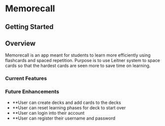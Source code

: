 # Memorecall

## Getting Started
## Overview
Memorecall is an app meant for students to learn more efficiently using flashcards and spaced repetition. Purpose is to use Leitner system to space cards so that the hardest cards are seen more to save time on learning.
### Current Features
### Future Enhancements
- **User can create decks and add cards to the decks
- **User can reset learning phases for deck to start over
- **User can login into their account
- **User can register their username and password
